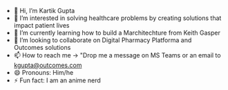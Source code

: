 - 👋 Hi, I’m Kartik Gupta
- 👀 I’m interested in solving healthcare problems by creating solutions that impact patient lives
- 🌱 I’m currently learning how to build a Marchitechture from Keith Gasper
- 💞️ I’m looking to collaborate on Digital Pharmacy Platforma and Outcomes solutions
- 📫 How to reach me -> "Drop me a message on MS Teams or an email to kgupta@outcomes.com
- 😄 Pronouns: Him/he
- ⚡ Fun fact: I am an anime nerd

<!---
outcomes-kartik-gupta/outcomes-kartik-gupta is a ✨ special ✨ repository because its `README.md` (this file) appears on your GitHub profile.
You can click the Preview link to take a look at your changes.
--->
